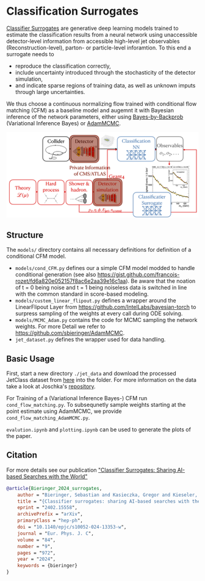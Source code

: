 # Classification Surrogates

[Classifier Surrogates](https://arxiv.org/abs/2402.15558) are generative deep learning models trained to estimate the classification results from a neural network using unaccessible detector-level information from accessible high-level jet observables (Reconstruction-level), parton- or particle-level inforamtion. To this end a surrogate needs to
  * reproduce the classification correctly,
  * include uncertainty introduced through the stochasticity of the detector simulation,
  * and indicate sparse regions of training data, as well as unknown imputs through large uncertainties.

We thus choose a continuous normalizing flow trained with conditional flow matching (CFM) as a baseline model and augemnt it with Bayesian inference of the network parameters, either using [Bayes-by-Backprob](https://arxiv.org/abs/1505.05424) (Variational Inference Bayes) or [AdamMCMC](https://arxiv.org/abs/2312.14027).

![](intro_figure.png)

## Structure

The <code>models/</code> directory contains all necessary definitions for definition of a conditional CFM model. 
  * <code>models/cond_CFM.py</code> defines our a simple CFM model modded to handle conditional generation (see also https://gist.github.com/francois-rozet/fd6a820e052157f8ac6e2aa39e16c1aa). Be aware that the noation of t = 0 being noise and t = 1 being noiseless data is switched in line with the common standard in score-based modeling.
  * <code>models/custem_linear_flipout.py</code> defines a wrapper around the LinearFlipout Layer from https://github.com/IntelLabs/bayesian-torch to surpress sampling of the weights at every call during ODE solving.
  * <code>models/MCMC_Adam.py</code> contains the code for MCMC sampling the network weights. For more Detail we refer to https://github.com/sbieringer/AdamMCMC.
  * <code>jet_dataset.py</code> defines the wrapper used for data handling.

## Basic Usage

First, start a new directory `./jet_data` and download the processed JetClass dataset from [here](https://syncandshare.desy.de/index.php/s/5M56tM5KYAjq95o) into the folder. For more information on the data take a look at Joschka's [repository](https://github.com/joschkabirk/jetclass-top-qcd).

For Training of a (Variational Inference Bayes-) CFM run <code>cond_flow_matching.py</code>. To subsequnetly sample weights starting at the point estimate using AdamMCMC, we provide <code>cond_flow_matching_AdamMCMC.py</code>. 

<code>evalution.ipynb</code> and <code>plotting.ipynb</code> can be used to generate the plots of the paper.

## Citation

For more details see our publication ["Classifier Surrogates: Sharing AI-based Searches with the World"](https://arxiv.org/abs/2402.15558)

```bibtex
@article{Bieringer_2024_surrogates,
    author = "Bieringer, Sebastian and Kasieczka, Gregor and Kieseler, Jan and Trabs, Mathias",
    title = "{Classifier surrogates: sharing AI-based searches with the world}",
    eprint = "2402.15558",
    archivePrefix = "arXiv",
    primaryClass = "hep-ph",
    doi = "10.1140/epjc/s10052-024-13353-w",
    journal = "Eur. Phys. J. C",
    volume = "84",
    number = "9",
    pages = "972",
    year = "2024",
    keywords = {bieringer}
}
```